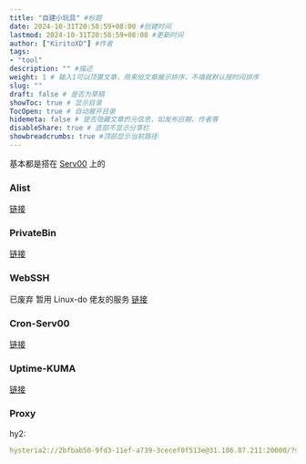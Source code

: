 ```yaml
---
title: "自建小玩具" #标题
date: 2024-10-31T20:58:59+08:00 #创建时间
lastmod: 2024-10-31T20:58:59+08:00 #更新时间
author: ["KiritoXD"] #作者
tags: 
- "tool"
description: "" #描述
weight: 1 # 输入1可以顶置文章，用来给文章展示排序，不填就默认按时间排序
slug: ""
draft: false # 是否为草稿
showToc: true # 显示目录
TocOpen: true # 自动展开目录
hidemeta: false # 是否隐藏文章的元信息，如发布日期、作者等
disableShare: true # 底部不显示分享栏
showbreadcrumbs: true #顶部显示当前路径
---
```


基本都是搭在 [Serv00](https://jtb.050623.xyz/?3c36a270046e5ca8#EFh9JK2b9WwHU3XPmViZSdkd9PQVLvFXPzPetm6c9nnn) 上的
### Alist  

[链接](https://kiritoxd.us.kg/)  

### PrivateBin  

[链接](https://jtb.050623.xyz/)  

### WebSSH  

已废弃  暂用 Linux-do 佬友的服务 [链接](https://webssh.linux-do.rr.nu/) 

### Cron-Serv00  

[链接](https://cron.050623.xyz/) 

### Uptime-KUMA

[链接](https://status.050623.xyz/) 

### Proxy

hy2:
```yaml
hysteria2://2bfbab50-9fd3-11ef-a739-3cecef0f513e@31.186.87.211:20000/?sni=www.bing.com&alpn=h3&insecure=1#PL-Atman_Sp._z_o.o. 
```

